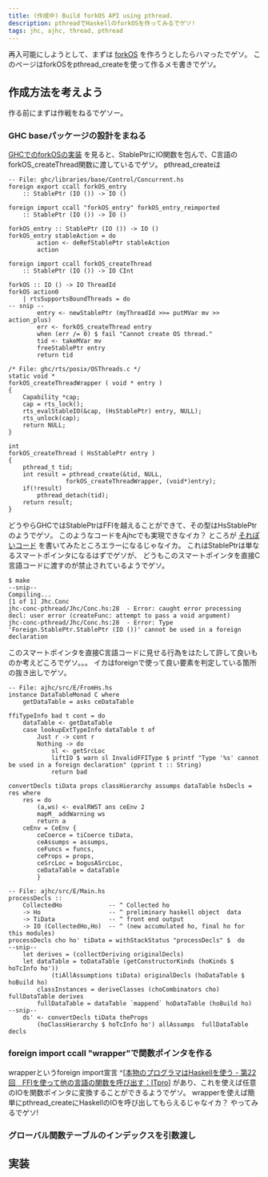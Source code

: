 ```yaml
---
title: (作成中) Build forkOS API using pthread.
description: pthreadでHaskellのforkOSを作ってみるでゲソ!
tags: jhc, ajhc, thread, pthread
---
```


再入可能にしようとして、まずは
[forkOS](http://hackage.haskell.org/packages/archive/base/latest/doc/html/Control-Concurrent.html#v:forkOS)
を作ろうとしたらハマったでゲソ。
このページはforkOSをpthread\_createを使って作るメモ書きでゲソ。

## 作成方法を考えよう

作る前にまずは作戦をねるでゲソー。

### GHC baseパッケージの設計をまねる

[GHCでのforkOSの実装](http://hackage.haskell.org/packages/archive/base/latest/doc/html/src/Control-Concurrent.html#forkOS)
を見ると、StablePtrにIO関数を包んで、C言語のforkOS\_createThread関数に渡しているでゲソ。
pthread\_createは

~~~ {.haskell}
-- File: ghc/libraries/base/Control/Concurrent.hs
foreign export ccall forkOS_entry
    :: StablePtr (IO ()) -> IO ()

foreign import ccall "forkOS_entry" forkOS_entry_reimported
    :: StablePtr (IO ()) -> IO ()

forkOS_entry :: StablePtr (IO ()) -> IO ()
forkOS_entry stableAction = do
        action <- deRefStablePtr stableAction
        action

foreign import ccall forkOS_createThread
    :: StablePtr (IO ()) -> IO CInt

forkOS :: IO () -> IO ThreadId
forkOS action0
    | rtsSupportsBoundThreads = do
-- snip --
        entry <- newStablePtr (myThreadId >>= putMVar mv >> action_plus)
        err <- forkOS_createThread entry
        when (err /= 0) $ fail "Cannot create OS thread."
        tid <- takeMVar mv
        freeStablePtr entry
        return tid
~~~

~~~ {.c}
/* File: ghc/rts/posix/OSThreads.c */
static void *
forkOS_createThreadWrapper ( void * entry )
{
    Capability *cap;
    cap = rts_lock();
    rts_evalStableIO(&cap, (HsStablePtr) entry, NULL);
    rts_unlock(cap);
    return NULL;
}

int
forkOS_createThread ( HsStablePtr entry )
{
    pthread_t tid;
    int result = pthread_create(&tid, NULL,
				forkOS_createThreadWrapper, (void*)entry);
    if(!result)
        pthread_detach(tid);
    return result;
}
~~~

どうやらGHCではStablePtrはFFIを越えることができて、その型はHsStablePtrのようでゲソ。
このようなコードをAjhcでも実現できなイカ？
ところが
[それぽいコード](https://github.com/ajhc/ajhc-dumpyard/tree/master/try_pthread1)
を書いてみたところエラーになるじゃなイカ。
これはStablePtrは単なるスマートポインタになるはずでゲソが、
どうもこのスマートポインタを直接C言語コードに渡すのが禁止されているようでゲソ。

~~~
$ make
--snip--
Compiling...
[1 of 1] Jhc.Conc         
jhc-conc-pthread/Jhc/Conc.hs:28  - Error: caught error processing decl: user error (createFunc: attempt to pass a void argument)
jhc-conc-pthread/Jhc/Conc.hs:28  - Error: Type 'Foreign.StablePtr.StablePtr (IO ())' cannot be used in a foreign declaration
~~~

このスマートポインタを直接C言語コードに見せる行為をはたして許して良いものか考えどころでゲソ。。。
イカはforeignで使って良い要素を判定している箇所の抜き出しでゲソ。

~~~ {.haskell}
-- File: ajhc/src/E/FromHs.hs
instance DataTableMonad C where
    getDataTable = asks ceDataTable

ffiTypeInfo bad t cont = do
    dataTable <- getDataTable
    case lookupExtTypeInfo dataTable t of
        Just r -> cont r
        Nothing -> do
            sl <- getSrcLoc
            liftIO $ warn sl InvalidFFIType $ printf "Type '%s' cannot be used in a foreign declaration" (pprint t :: String)
            return bad

convertDecls tiData props classHierarchy assumps dataTable hsDecls = res where
    res = do
        (a,ws) <- evalRWST ans ceEnv 2
        mapM_ addWarning ws
        return a
    ceEnv = CeEnv {
        ceCoerce = tiCoerce tiData,
        ceAssumps = assumps,
        ceFuncs = funcs,
        ceProps = props,
        ceSrcLoc = bogusASrcLoc,
        ceDataTable = dataTable
        }

-- File: ajhc/src/E/Main.hs
processDecls ::
    CollectedHo             -- ^ Collected ho
    -> Ho                   -- ^ preliminary haskell object  data
    -> TiData               -- ^ front end output
    -> IO (CollectedHo,Ho)  -- ^ (new accumulated ho, final ho for this modules)
processDecls cho ho' tiData = withStackStatus "processDecls" $  do
--snip--
    let derives = (collectDeriving originalDecls)
    let dataTable = toDataTable (getConstructorKinds (hoKinds $ hoTcInfo ho'))
            (tiAllAssumptions tiData) originalDecls (hoDataTable $ hoBuild ho)
        classInstances = deriveClasses (choCombinators cho) fullDataTable derives
        fullDataTable = dataTable `mappend` hoDataTable (hoBuild ho)
--snip--
    ds' <- convertDecls tiData theProps
        (hoClassHierarchy $ hoTcInfo ho') allAssumps  fullDataTable decls
~~~

### foreign import ccall "wrapper"で関数ポインタを作る

wrapperというforeign import宣言
^[[本物のプログラマはHaskellを使う - 第22回　FFIを使って他の言語の関数を呼び出す：ITpro](http://itpro.nikkeibp.co.jp/article/COLUMN/20080805/312151/?ST=develop&P=4)]
があり、これを使えば任意のIOを関数ポインタに変換することができるようでゲソ。
wrapperを使えば簡単にpthread\_createにHaskellのIOを呼び出してもらえるじゃなイカ？
やってみるでゲソ!




### グローバル関数テーブルのインデックスを引数渡し



## 実装
